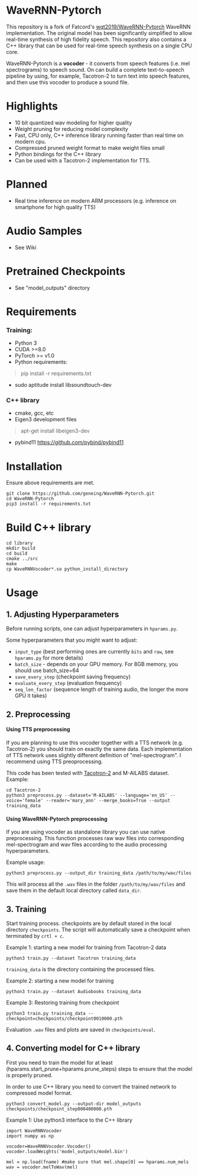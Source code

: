 # WaveRNN-Pytorch
This repository is a fork of Fatcord's [wqt2019/WaveRNN-Pytorch](https://github.com/wqt2019/WaveRNN-Pytorch) WaveRNN implementation. 
The original model has been significantly simplified to allow real-time synthesis of high fidelity speech. This repository
also contains a C++ library that can be used for real-time speech synthesis on a single CPU core. 

WaveRNN-Pytorch is a **vocoder** - it converts from speech features (i.e. mel spectrograms) to speech sound. On can build a 
complete text-to-speech pipeline by using, for example, Tacotron-2 to turn text into speech features, and then use this 
vocoder to produce a sound file.


# Highlights
* 10 bit quantized wav modeling for higher quality
* Weight pruning for reducing model complexity
* Fast, CPU only, C++ inference library running faster than real time on modern cpu.
* Compressed pruned weight format to make weight files small
* Python bindings for the C++ library
* Can be used with a Tacotron-2 implementation for TTS.

# Planned
* Real time inference on modern ARM processors (e.g. inference on smartphone for high quality TTS) 

# Audio Samples
* See Wiki

# Pretrained Checkpoints
* See "model_outputs" directory

# Requirements
### Training: 
* Python 3
* CUDA >=8.0
* PyTorch >= v1.0
* Python requirements:
>pip install -r requirements.txt
* sudo aptitude install libsoundtouch-dev

### C++ library
* cmake, gcc, etc
* Eigen3 development files
> apt-get install libeigen3-dev
* pybind11 https://github.com/pybind/pybind11

# Installation
Ensure above requirements are met.

```
git clone https://github.com/geneing/WaveRNN-Pytorch.git
cd WaveRNN-Pytorch
pip3 install -r requirements.txt
```

# Build C++ library
```
cd library
mkdir build
cd build
cmake ../src
make
cp WaveRNNVocoder*.so python_install_directory
```

# Usage
## 1. Adjusting Hyperparameters
Before running scripts, one can adjust hyperparameters in `hparams.py`.

Some hyperparameters that you might want to adjust:
* `input_type` (best performing ones are currently `bits` and `raw`, see `hparams.py` for more details)
* `batch_size` - depends on your GPU memory. For 8GB memory, you should use batch_size=64
* `save_every_step` (checkpoint saving frequency)
* `evaluate_every_step` (evaluation frequency)
* `seq_len_factor` (sequence length of training audio, the longer the more GPU it takes)

## 2. Preprocessing

#### Using TTS preprocessing
If you are planning to use this vocoder together with a TTS network (e.g. Tacotron-2) you should train on exactly the same data. 
Each implementation of TTS network uses slightly different definition of "mel-spectrogram". I recommend using TTS preoprocessing.

This code has been tested with [Tacotron-2](https://github.com/Rayhane-mamah/Tacotron-2) and M-AILABS dataset. Example:
```
cd Tacotron-2
python3 preprocess.py --dataset='M-AILABS' --language='en_US' --voice='female' --reader='mary_ann' --merge_books=True --output training_data
```

#### Using WaveRNN-Pytorch preprocessing
If you are using vocoder as standalone library you can use native preprocessing.
This function processes raw wav files into corresponding mel-spectrogram and wav files according to the audio processing hyperparameters.

Example usage:
```
python3 preprocess.py --output_dir training_data /path/to/my/wav/files 
```
This will process all the `.wav` files in the folder `/path/to/my/wav/files` and save them in the default local directory called `data_dir`.

## 3. Training
Start training process. checkpoints are by default stored in the local directory `checkpoints`.
The script will automatically save a checkpoint when terminated by `crtl + c`.


Example 1: starting a new model for training from Tacotron-2 data
```
python3 train.py --dataset Tacotron training_data
```
`training_data` is the directory containing the processed files.

Example 2: starting a new model for training
```
python3 train.py --dataset Audiobooks training_data
```

Example 3: Restoring training from checkpoint
```
python3 train.py training_data --checkpoint=checkpoints/checkpoint0010000.pth
```
Evaluation `.wav` files and plots are saved in `checkpoints/eval`.

## 4. Converting model for C++ library

First you need to train the model for at least (hparams.start_prune+hparams.prune_steps) steps 
to ensure that the model is properly pruned. 

In order to use C++ library you need to convert the trained network to compressed model format.

```
python3 convert_model.py --output-dir model_outputs checkpoints/checkpoint_step000400000.pth
```

Example 1: Use python3 interface to the C++ library
```
import WaveRNNVocoder
import numpy as np

vocoder=WaveRNNVocoder.Vocoder()
vocoder.loadWeights('model_outputs/model.bin')

mel = np.load(fname) #make sure that mel.shape[0] == hparams.num_mels
wav = vocoder.melToWav(mel)
``` 







